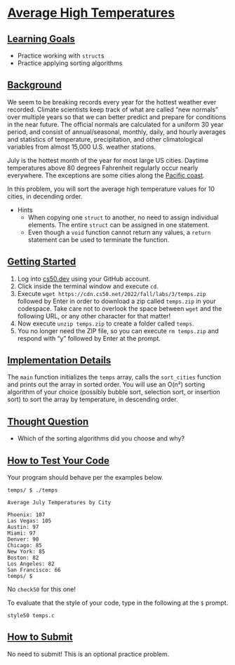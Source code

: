 # [Average High Temperatures](#average-high-temperatures)

## [Learning Goals](#learning-goals)

- Practice working with `struct`s
- Practice applying sorting algorithms

## [Background](#background)

We seem to be breaking records every year for the hottest weather ever
recorded. Climate scientists keep track of what are called “new normals”
over multiple years so that we can better predict and prepare for
conditions in the near future. The official normals are calculated for a
uniform 30 year period, and consist of annual/seasonal, monthly, daily,
and hourly averages and statistics of temperature, precipitation, and
other climatological variables from almost 15,000 U.S. weather stations.

July is the hottest month of the year for most large US cities. Daytime
temperatures above 80 degrees Fahrenheit regularly occur nearly
everywhere. The exceptions are some cities along the [Pacific
coast](https://www.ncei.noaa.gov/products/land-based-station/us-climate-normals).

In this problem, you will sort the average high temperature values for
10 cities, in decending order.

- Hints
  - When copying one `struct` to another, no need to assign individual
    elements. The entire `struct` can be assigned in one statement.
  - Even though a `void` function cannot return any values, a `return`
    statement can be used to terminate the function.

## [Getting Started](#getting-started)

1.  Log into [cs50.dev](https://cs50.dev/) using your GitHub account.
2.  Click inside the terminal window and execute `cd`.
3.  Execute `wget https://cdn.cs50.net/2022/fall/labs/3/temps.zip`
    followed by Enter in order to download a zip called `temps.zip` in
    your codespace. Take care not to overlook the space between `wget`
    and the following URL, or any other character for that matter!
4.  Now execute `unzip temps.zip` to create a folder called `temps`.
5.  You no longer need the ZIP file, so you can execute `rm temps.zip`
    and respond with “y” followed by Enter at the prompt.

## [Implementation Details](#implementation-details)

The `main` function initializes the `temps` array, calls the
`sort_cities` function and prints out the array in sorted order. You
will use an O(n²) sorting algorithm of your choice (possibly bubble
sort, selection sort, or insertion sort) to sort the array by
temperature, in descending order.

## [Thought Question](#thought-question)

- Which of the sorting algorithms did you choose and why?

## [How to Test Your Code](#how-to-test-your-code)

Your program should behave per the examples below.

``` highlight
temps/ $ ./temps

Average July Temperatures by City

Phoenix: 107
Las Vegas: 105
Austin: 97
Miami: 97
Denver: 90
Chicago: 85
New York: 85
Boston: 82
Los Angeles: 82
San Francisco: 66
temps/ $
```

No `check50` for this one!

To evaluate that the style of your code, type in the following at the
`$` prompt.

``` highlight
style50 temps.c
```

## [How to Submit](#how-to-submit)

No need to submit! This is an optional practice problem.
